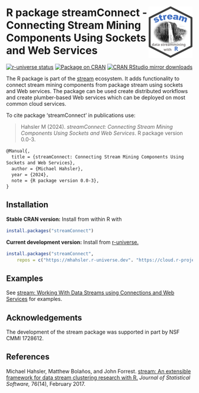 
# <img src="man/figures/logo.svg" align="right" height="139" /> R package streamConnect - Connecting Stream Mining Components Using Sockets and Web Services

[![r-universe
status](https://mhahsler.r-universe.dev/badges/streamConnect)](https://mhahsler.r-universe.dev/streamConnect)
[![Package on
CRAN](http://www.r-pkg.org/badges/version/streamConnect)](https://CRAN.R-project.org/package=streamConnect)
[![CRAN RStudio mirror
downloads](http://cranlogs.r-pkg.org/badges/streamConnect)](https://CRAN.R-project.org/package=streamConnect)

The R package is part of the
[stream](https://github.com/mhahsler/stream) ecosystem. It adds
functionality to connect stream mining components from package stream
using sockets and Web services. The package can be used create
distributed workflows and create plumber-based Web services which can be
deployed on most common cloud services.

To cite package ‘streamConnect’ in publications use:

> Hahsler M (2024). *streamConnect: Connecting Stream Mining Components
> Using Sockets and Web Services*. R package version 0.0-3.

    @Manual{,
      title = {streamConnect: Connecting Stream Mining Components Using Sockets and Web Services},
      author = {Michael Hahsler},
      year = {2024},
      note = {R package version 0.0-3},
    }

## Installation

**Stable CRAN version:** Install from within R with

``` r
install.packages("streamConnect")
```

**Current development version:** Install from
[r-universe.](https://mhahsler.r-universe.dev/streamConnect)

``` r
install.packages("streamConnect",
    repos = c("https://mhahsler.r-universe.dev". "https://cloud.r-project.org/"))
```

## Examples

See [stream: Working With Data Streams using Connections and Web
Services](https://CRAN.R-project.org/package=streamConnect/vignettes/connections.html)
for examples.

## Acknowledgements

The development of the stream package was supported in part by NSF CMMI
1728612.

## References

Michael Hahsler, Matthew Bolaños, and John Forrest. [stream: An
extensible framework for data stream clustering research with
R.](https://dx.doi.org/10.18637/jss.v076.i14) *Journal of Statistical
Software,* 76(14), February 2017.
